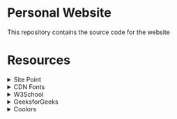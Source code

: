 # Personal Website
This repository contains the source code for the website

# Resources
<details>
    <summary>Site Point</summary>
        <p>https://www.sitepoint.com/understanding-and-using-rem-units-in-css/</p>
</details>
<details>
    <summary>CDN Fonts</summary>
        <p>https://www.cdnfonts.com/governor.font</p>
</details>
<details>
    <summary>W3School</summary>
        <p>https://www.w3schools.com/howto/howto_css_custom_scrollbar.asp</p>
        <p>https://www.w3schools.com/howto/howto_html_download_link.asp</p>
</details>
<details>
    <summary>GeeksforGeeks</summary>
        <p>https://www.geeksforgeeks.org/how-to-add-icon-logo-in-title-bar-using-html/</p>
</details>
<details>
    <summary>Coolors</summary>
        <p>https://coolors.co/palette/0d1b2a-1b263b-415a77-778da9-e0e1dd</p>
</details>